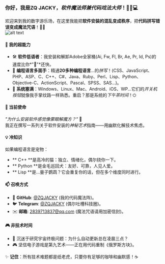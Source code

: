 ### 你好，我是ZQ JACKY，*软件魔法师兼代码戏法大师*！🧙‍♂️💻  

欢迎来到我的数字游乐场，在这里我能把**软件安装的混乱变成秩序**，把**代码拼写错误变成魔法咒语**！🎩✨  
![alt text](2.gif)

#### 🌟 **我的超能力**  
- 🛠️ **软件低语者**：我安装和解卸Adobe全家桶(Ai, Fw, Fl, Br, Ae, Pr, Id, Ps)的速度比你*"🦌"*还快。  
- 💬 **编程语言多面手**：精通**20多种编程语言**...的*拼写*！(CSS、JavaScript、PHP、ASP、C、C++、C#、Java、Ruby、Perl、Lisp、Python、Objective-C、ActionScript、Pascal、SPSS、SAS...)。  
- 🔄 **系统塞满**：Windows、Linux、Mac、Android、iOS、WP...它们的*开关机按钮*就像我手掌纹路一样熟悉。重启？那是系统的*下午茶时间*！⏻  

#### 🚀 **当前使命**  
*"为什么安装软件感觉像蒙眼解魔方？"* 🧩  
我正在撰写一系列关于软件安装的*神秘艺术*指南——用幽默化解技术焦虑。  

#### 💡 **冷知识**  
如果编程语言是宠物：  
- ** C++ **是高冷的猫：独立、情绪化，偶尔挠你一下。  
- ** Python **是金毛巡回犬：友好、可靠，人见人爱。  
- ** Lisp **是...量子鹦鹉？它会重复你的话，但在多个维度同时进行。  

#### 📫 **召唤方式**  
- 🐙 **GitHub**: [@ZQJACKY](https://github.com/BAYUEQI) (我的代码魔法阵)。  
- 🐦 **Telegram**: [@ZQJACKY](https://t.me/bayueqi) (偶尔吐槽科技圈)。  
- ✉️ **邮箱**: 2839713837@qq.com (魔法咒语请用加密信封)。  

#### 🎮 **非技术时间**  
- 🌌 沉迷于研究宇宙终极问题：为什么自动更新总在凌晨三点？  
- 🎮 坚信电子游戏是第九艺术——正在用代码重制《俄罗斯方块》。  

✨ **记住**：所有技术难题都是纸老虎，只要你有足够的咖啡和幽默感！☕️  
